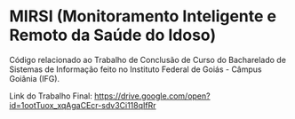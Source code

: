 # MIRSI (Monitoramento Inteligente e Remoto da Saúde do Idoso)

Código relacionado ao Trabalho de Conclusão de Curso do Bacharelado de Sistemas de Informação feito no Instituto Federal de Goiás - Câmpus Goiânia (IFG).

Link do Trabalho Final: https://drive.google.com/open?id=1ootTuox_xqAgaCEcr-sdv3Ci118qIfRr
